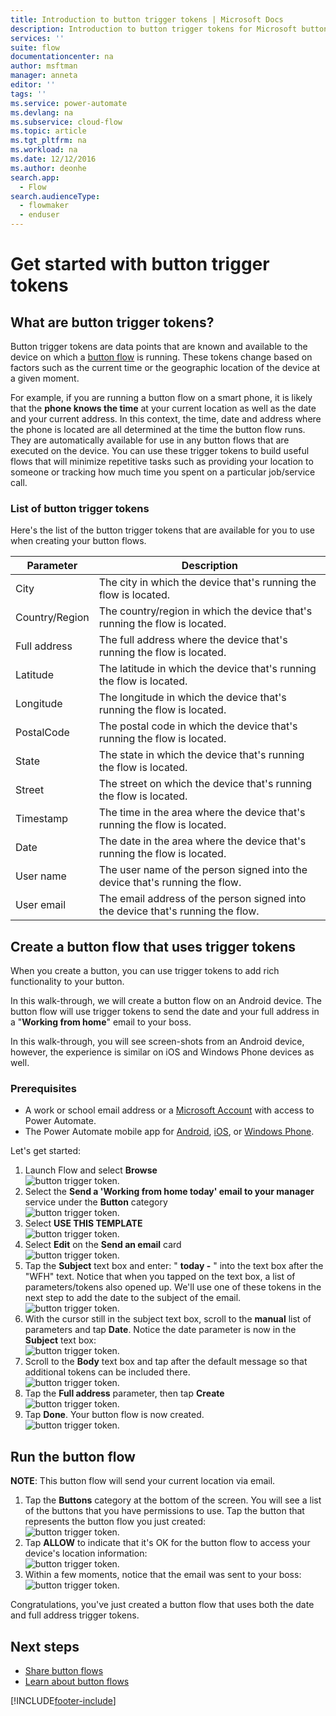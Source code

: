```yaml
---
title: Introduction to button trigger tokens | Microsoft Docs
description: Introduction to button trigger tokens for Microsoft button flows.
services: ''
suite: flow
documentationcenter: na
author: msftman
manager: anneta
editor: ''
tags: ''
ms.service: power-automate
ms.devlang: na
ms.subservice: cloud-flow
ms.topic: article
ms.tgt_pltfrm: na
ms.workload: na
ms.date: 12/12/2016
ms.author: deonhe
search.app: 
  - Flow
search.audienceType: 
  - flowmaker
  - enduser
---
```

# Get started with button trigger tokens

## What are button trigger tokens?
Button trigger tokens are data points that are known and available to the device on which a [button flow](introduction-to-button-flows.md) is running. These tokens change based on factors such as the current time or the geographic location of the device at a given moment.  

For example, if you are running a button flow on a smart phone, it is likely that the **phone knows the time** at your current location as well as the date and your current address. In this context, the time, date and address where the phone is located are all determined at the time the button flow runs. They are automatically available for use in any button flows that are executed on the device. You can use these trigger tokens to build useful flows that will minimize repetitive tasks such as providing your location to someone or tracking how much time you spent on a particular job/service call.

### List of button trigger tokens
Here's the list of the button trigger tokens that are available for you to use when creating your button flows.

| Parameter | Description |
| --- | --- |
| City |The city in which the device that's running the flow is located. |
| Country/Region |The country/region in which the device that's running the flow is located. |
| Full address |The full address where the device that's running the flow is located. |
| Latitude |The latitude in which the device that's running the flow is located. |
| Longitude |The longitude in which the device that's running the flow is located. |
| PostalCode |The postal code in which the device that's running the flow is located. |
| State |The state in which the device that's running the flow is located. |
| Street |The street on which the device that's running the flow is located. |
| Timestamp |The time in the area where the device that's running the flow is located. |
| Date |The date in the area where the device that's running the flow is located. |
| User name |The user name of the person signed into the device that's running the flow. |
| User email |The email address of the person signed into the device that's running the flow. |

## Create a button flow that uses trigger tokens
When you create a button, you can use trigger tokens to add rich functionality to your button.

In this walk-through, we will create a button flow on an Android device. The button flow will use trigger tokens to send the date and your full address in a "**Working from home**" email to your boss.

In this walk-through, you will see screen-shots from an Android device, however, the experience is similar on iOS and Windows Phone devices as well.

### Prerequisites
* A work or school email address or a [Microsoft Account](https://account.microsoft.com/about?refd=www.microsoft.com) with access to Power Automate.
* The Power Automate mobile app for [Android](https://aka.ms/flowmobiledocsandroid), [iOS](https://aka.ms/flowmobiledocsios), or [Windows Phone](https://aka.ms/flowmobilewindows).

Let's get started:

1. Launch Flow and select **Browse**   
   ![button trigger token.](./media/introduction-to-button-trigger-tokens/1.png)  
2. Select the **Send a 'Working from home today' email to your manager** service under the **Button** category   
   ![button trigger token.](./media/introduction-to-button-trigger-tokens/2.png)  
3. Select **USE THIS TEMPLATE**  
   ![button trigger token.](./media/introduction-to-button-trigger-tokens/3.png)  
4. Select **Edit** on the **Send an email** card  
   ![button trigger token.](./media/introduction-to-button-trigger-tokens/3-5.png)  
5. Tap the **Subject** text box and enter: " **today -** " into the text box after the "WFH" text. Notice that when you tapped on the text box, a list of parameters/tokens also opened up. We'll use one of these tokens in the next step to add the date to the subject of the email.  
   ![button trigger token.](./media/introduction-to-button-trigger-tokens/4.png)  
6. With the cursor still in the subject text box, scroll to the **manual** list of parameters and tap **Date**. Notice the date parameter is now in the **Subject** text box:  
   ![button trigger token.](./media/introduction-to-button-trigger-tokens/6.png)  
7. Scroll to the **Body** text box and tap after the default message so that additional tokens can be included there.  
   ![button trigger token.](./media/introduction-to-button-trigger-tokens/7.png)  
8. Tap the **Full address** parameter, then tap **Create**  
   ![button trigger token.](./media/introduction-to-button-trigger-tokens/8.png)  
9. Tap **Done**. Your button flow is now created.  
   ![button trigger token.](./media/introduction-to-button-trigger-tokens/9.png)  

## Run the button flow
**NOTE**: This button flow will send your current location via email.  

1. Tap the **Buttons** category at the bottom of the screen. You will see a list of the buttons that you have permissions to use. Tap the button that represents the button flow you just created:  
   ![button trigger token.](./media/introduction-to-button-trigger-tokens/10.png)  
2. Tap **ALLOW** to indicate that it's OK for the button flow to access your device's location information:  
   ![button trigger token.](./media/introduction-to-button-trigger-tokens/11.png)  
3. Within a few moments, notice that the email was sent to your boss:  
   ![button trigger token.](./media/introduction-to-button-trigger-tokens/12.png)  

Congratulations, you've just created a button flow that uses both the date and full address trigger tokens. 

## Next steps
* [Share button flows](share-buttons.md)
* [Learn about button flows](introduction-to-button-flows.md)


[!INCLUDE[footer-include](includes/footer-banner.md)]